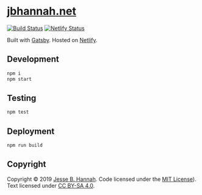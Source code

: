 # [jbhannah.net][]

[![Build Status](https://travis-ci.org/jbhannah/jbhannah.net.svg?branch=master)](https://travis-ci.org/jbhannah/jbhannah.net)
[![Netlify Status](https://api.netlify.com/api/v1/badges/c25c1c82-e91f-4536-bf7f-f7ef52c1e6b2/deploy-status)](https://app.netlify.com/sites/jbhannah-net/deploys)

Built with [Gatsby][]. Hosted on [Netlify][].

## Development

```bash
npm i
npm start
```

## Testing

```bash
npm test
```

## Deployment

```bash
npm run build
```

## Copyright

Copyright © 2019 [Jesse B. Hannah][jbhannah.net]. Code licensed under the
[MIT License][]). Text licensed under [CC BY-SA 4.0][].

[jbhannah.net]: https://jbhannah.net
[gatsby]: https://www.gatsbyjs.org
[netlify]: https://www.netlify.com/
[mit license]: LICENSE
[cc by-sa 4.0]: https://creativecommons.org/licenses/by-sa/4.0/
